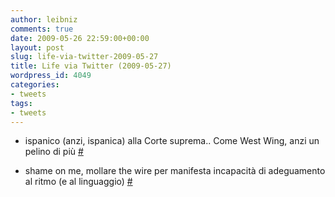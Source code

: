 ```yaml
---
author: leibniz
comments: true
date: 2009-05-26 22:59:00+00:00
layout: post
slug: life-via-twitter-2009-05-27
title: Life via Twitter (2009-05-27)
wordpress_id: 4049
categories:
- tweets
tags:
- tweets
---
```



	
  * ispanico (anzi, ispanica) alla Corte suprema.. Come West Wing, anzi un pelino di più [#](http://twitter.com/leibniz/statuses/1924876443)

	
  * shame on me, mollare the wire per manifesta incapacità di adeguamento al ritmo (e al linguaggio) [#](http://twitter.com/leibniz/statuses/1927875157)


